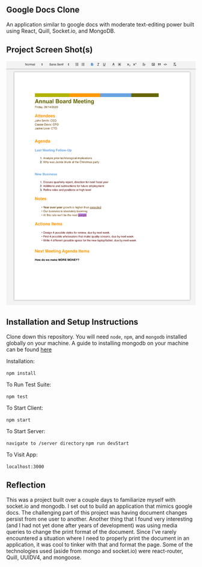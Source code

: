 ## Google Docs Clone

An application similar to google docs with moderate text-editing power built using React, Quill, Socket.io, and MongoDB.

## Project Screen Shot(s)

![Google Docs](/screenshot.png?raw=true "Google Docs Clone")


## Installation and Setup Instructions 

Clone down this repository. You will need `node`, `npm`, and `mongodb` installed globally on your machine.
A guide to installing mongodb on your machine can be found [here](https://docs.mongodb.com/manual/administration/install-community/)

Installation:

`npm install`  

To Run Test Suite:  

`npm test`  

To Start Client:

`npm start`  

To Start Server:

`navigate to /server directory`
`npm run devStart`

To Visit App:

`localhost:3000`  

## Reflection

This was a project built over a couple days to familiarize myself with socket.io and mongodb. I set out to build an application that mimics google docs. The challenging part of this project was having document changes persist from one user to another. Another thing that I found very interesting (and I had not yet done after years of development) was using media queries to change the print format of the document. Since I've rarely encountered a situation where I need to properly print the document in an application, it was cool to tinker with that and format the page. Some of the technologies used (aside from mongo and socket.io) were react-router, Quill, UUIDV4, and mongoose. 
